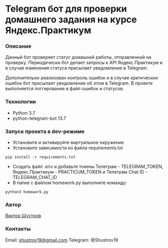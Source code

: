 # Telegram бот для проверки домашнего задания на курсе Яндекс.Практикум
### Описание 
Данный бот проверяет статус домашней работы, отправленной на проверку. Периодически бот делает запросы к API Яндекс.Практикум и в случае изменения статуса присылает уведомление в Telegram.

Дополнительно реализован контроль ошибок и в случае критических ошибок бот присылает уведомление об этом в Telegram.
В проекте выполняется логгирование в файл ошибок и статусов.
### Технологии 

- Python 3.7 
- python-telegram-bot 13.7

### Запуск проекта в dev-режиме 
- Установите и активируйте виртуальное окружение 
- Установите зависимости из файла requirements.txt

``` pip install -r requirements.txt ``` 

- Создать файл .env и добавьте токены Телеграм - TELEGRAM_TOKEN, Яндекс.Практикум - PRACTICUM_TOKEN и Телеграм Chat ID - TELEGRAM_CHAT_ID
- В папке с файлом homework.py выполните команду: 

``` python3 homework.py ```

### Автор 
[Виктор Шустров](https://github.com/shustrov19)

### Контакты
Email: shustrov19@gmail.com
Telegram: @Shustrov19
